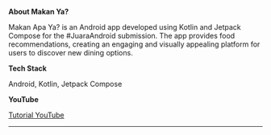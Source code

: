 **About Makan Ya?**

Makan Apa Ya? is an Android app developed using Kotlin and Jetpack Compose for the #JuaraAndroid submission. The app provides food recommendations, creating an engaging and visually appealing platform for users to discover new dining options.

**Tech Stack**

Android, Kotlin, Jetpack Compose

**YouTube**

[Tutorial YouTube](https://www.youtube.com/watch?v=UVAqrKSUD0s)

---
